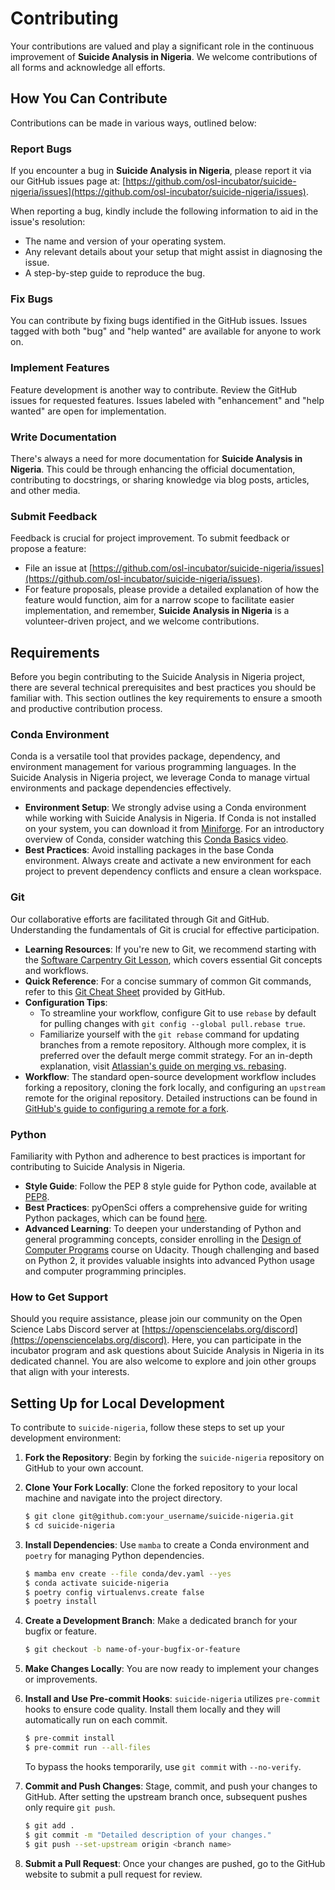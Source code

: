 # Contributing

Your contributions are valued and play a significant role in the continuous
improvement of **Suicide Analysis in Nigeria**. We welcome contributions of all
forms and acknowledge all efforts.

## How You Can Contribute

Contributions can be made in various ways, outlined below:

### Report Bugs

If you encounter a bug in **Suicide Analysis in Nigeria**, please report it via
our GitHub issues page at:
[https://github.com/osl-incubator/suicide-nigeria/issues](https://github.com/osl-incubator/suicide-nigeria/issues).

When reporting a bug, kindly include the following information to aid in the
issue's resolution:

- The name and version of your operating system.
- Any relevant details about your setup that might assist in diagnosing the
  issue.
- A step-by-step guide to reproduce the bug.

### Fix Bugs

You can contribute by fixing bugs identified in the GitHub issues. Issues tagged
with both "bug" and "help wanted" are available for anyone to work on.

### Implement Features

Feature development is another way to contribute. Review the GitHub issues for
requested features. Issues labeled with "enhancement" and "help wanted" are open
for implementation.

### Write Documentation

There's always a need for more documentation for **Suicide Analysis in
Nigeria**. This could be through enhancing the official documentation,
contributing to docstrings, or sharing knowledge via blog posts, articles, and
other media.

### Submit Feedback

Feedback is crucial for project improvement. To submit feedback or propose a
feature:

- File an issue at
  [https://github.com/osl-incubator/suicide-nigeria/issues](https://github.com/osl-incubator/suicide-nigeria/issues).
- For feature proposals, please provide a detailed explanation of how the
  feature would function, aim for a narrow scope to facilitate easier
  implementation, and remember, **Suicide Analysis in Nigeria** is a
  volunteer-driven project, and we welcome contributions.

## Requirements

Before you begin contributing to the Suicide Analysis in Nigeria project, there
are several technical prerequisites and best practices you should be familiar
with. This section outlines the key requirements to ensure a smooth and
productive contribution process.

### Conda Environment

Conda is a versatile tool that provides package, dependency, and environment
management for various programming languages. In the Suicide Analysis in Nigeria
project, we leverage Conda to manage virtual environments and package
dependencies effectively.

- **Environment Setup**: We strongly advise using a Conda environment while
  working with Suicide Analysis in Nigeria. If Conda is not installed on your
  system, you can download it from
  [Miniforge](https://github.com/conda-forge/miniforge). For an introductory
  overview of Conda, consider watching this
  [Conda Basics video](https://learning.anaconda.cloud/conda-basics).
- **Best Practices**: Avoid installing packages in the base Conda environment.
  Always create and activate a new environment for each project to prevent
  dependency conflicts and ensure a clean workspace.

### Git

Our collaborative efforts are facilitated through Git and GitHub. Understanding
the fundamentals of Git is crucial for effective participation.

- **Learning Resources**: If you're new to Git, we recommend starting with the
  [Software Carpentry Git Lesson](https://swcarpentry.github.io/git-novice/),
  which covers essential Git concepts and workflows.
- **Quick Reference**: For a concise summary of common Git commands, refer to
  this
  [Git Cheat Sheet](https://education.github.com/git-cheat-sheet-education.pdf)
  provided by GitHub.
- **Configuration Tips**:
  - To streamline your workflow, configure Git to use `rebase` by default for
    pulling changes with `git config --global pull.rebase true`.
  - Familiarize yourself with the `git rebase` command for updating branches
    from a remote repository. Although more complex, it is preferred over the
    default merge commit strategy. For an in-depth explanation, visit
    [Atlassian's guide on merging vs. rebasing](https://www.atlassian.com/git/tutorials/merging-vs-rebasing).
- **Workflow**: The standard open-source development workflow includes forking a
  repository, cloning the fork locally, and configuring an `upstream` remote for
  the original repository. Detailed instructions can be found in
  [GitHub's guide to configuring a remote for a fork](https://docs.github.com/en/pull-requests/collaborating-with-pull-requests/working-with-forks/configuring-a-remote-repository-for-a-fork).

### Python

Familiarity with Python and adherence to best practices is important for
contributing to Suicide Analysis in Nigeria.

- **Style Guide**: Follow the PEP 8 style guide for Python code, available at
  [PEP8](https://peps.python.org/pep-0008/).
- **Best Practices**: pyOpenSci offers a comprehensive guide for writing Python
  packages, which can be found
  [here](https://www.pyopensci.org/python-package-guide/index.html).
- **Advanced Learning**: To deepen your understanding of Python and general
  programming concepts, consider enrolling in the
  [Design of Computer Programs](https://www.udacity.com/course/design-of-computer-programs--cs212)
  course on Udacity. Though challenging and based on Python 2, it provides
  valuable insights into advanced Python usage and computer programming
  principles.

### How to Get Support

Should you require assistance, please join our community on the Open Science
Labs Discord server at
[https://opensciencelabs.org/discord](https://opensciencelabs.org/discord).
Here, you can participate in the incubator program and ask questions about
Suicide Analysis in Nigeria in its dedicated channel. You are also welcome to
explore and join other groups that align with your interests.

## Setting Up for Local Development

To contribute to `suicide-nigeria`, follow these steps to set up your
development environment:

1. **Fork the Repository**: Begin by forking the `suicide-nigeria` repository on
   GitHub to your own account.

2. **Clone Your Fork Locally**: Clone the forked repository to your local
   machine and navigate into the project directory.

   ```bash
   $ git clone git@github.com:your_username/suicide-nigeria.git
   $ cd suicide-nigeria
   ```

3. **Install Dependencies**: Use `mamba` to create a Conda environment and
   `poetry` for managing Python dependencies.

   ```bash
   $ mamba env create --file conda/dev.yaml --yes
   $ conda activate suicide-nigeria
   $ poetry config virtualenvs.create false
   $ poetry install
   ```

4. **Create a Development Branch**: Make a dedicated branch for your bugfix or
   feature.

   ```bash
   $ git checkout -b name-of-your-bugfix-or-feature
   ```

5. **Make Changes Locally**: You are now ready to implement your changes or
   improvements.

6. **Install and Use Pre-commit Hooks**: `suicide-nigeria` utilizes `pre-commit`
   hooks to ensure code quality. Install them locally and they will
   automatically run on each commit.

   ```bash
   $ pre-commit install
   $ pre-commit run --all-files
   ```

   To bypass the hooks temporarily, use `git commit` with `--no-verify`.

7. **Commit and Push Changes**: Stage, commit, and push your changes to GitHub.
   After setting the upstream branch once, subsequent pushes only require
   `git push`.

   ```bash
   $ git add .
   $ git commit -m "Detailed description of your changes."
   $ git push --set-upstream origin <branch name>
   ```

8. **Submit a Pull Request**: Once your changes are pushed, go to the GitHub
   website to submit a pull request for review.
